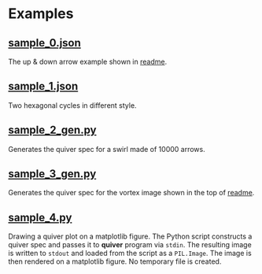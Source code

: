 # Examples

## [sample_0.json](sample_0.json)

The up & down arrow example shown in [readme](../README.md).


## [sample_1.json](sample_0.json)

Two hexagonal cycles in different style.


## [sample_2_gen.py](sample_2_gen.py)

Generates the quiver spec for a swirl made of 10000 arrows.


## [sample_3_gen.py](sample_3_gen.py)

Generates the quiver spec for the vortex image shown in the top of
[readme](../README.md).


## [sample_4.py](sample_4.py)

Drawing a quiver plot on a matplotlib figure. The Python script constructs
a quiver spec and passes it to **quiver** program via `stdin`. The resulting
image is written to `stdout` and loaded from the script as a `PIL.Image`. The
image is then rendered on a matplotlib figure. No temporary file is created.
